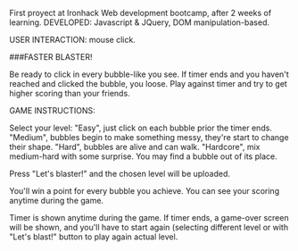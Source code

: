 First proyect at Ironhack Web development bootcamp, after 2 weeks of learning. 
DEVELOPED: Javascript & JQuery, DOM manipulation-based. 

USER INTERACTION: mouse click.

###FASTER BLASTER!

Be ready to click in every bubble-like you see. 
If timer ends and you haven't reached and clicked the bubble, you loose. 
Play against timer and try to get higher scoring than your friends.

GAME INSTRUCTIONS:

Select your level:
 "Easy", just click on each bubble prior the timer ends.
 "Medium", bubbles begin to make something messy, they're start to change their shape.
 "Hard", bubbles are alive and can walk.
 "Hardcore", mix medium-hard with some surprise. You may find a bubble out of its place.
 
Press "Let's blaster!" and the chosen level will be uploaded.

You'll win a point for every bubble you achieve. You can see your scoring anytime during the game.

Timer is shown anytime during the game. If timer ends, a game-over screen will be shown, and you'll have to start again (selecting different level or with "Let's blast!" button to play again actual level.
